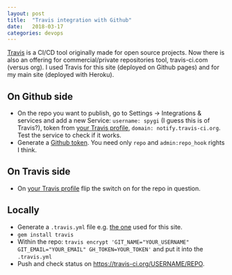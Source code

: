 ```yaml
---
layout: post
title:  "Travis integration with Github"
date:   2018-03-17
categories: devops
---
```

[Travis](https://travis-ci.com) is a CI/CD tool originally made for open source projects. Now there is also an offering for commercial/private repositories tool, travis-ci.com (versus org). I used Travis for this site (deployed on Github pages) and for my main site (deployed with Heroku).

## On Github side
+ On the repo you want to publish, go to Settings -> Integrations & services and add a new Service: `username: spygi` (I guess this is of Travis?), token from [your Travis profile](https://travis-ci.org/profile/spygi), `domain: notify.travis-ci.org`. Test the service to check if it works.
+ Generate a [Github token](https://github.com/settings/tokens). You need only `repo` and `admin:repo_hook` rights I think.

## On Travis side
+ On [your Travis profile](https://travis-ci.org/profile/spygi) flip the switch on for the repo in question.

## Locally
+ Generate a `.travis.yml` file e.g. [the one](https://raw.githubusercontent.com/spygi/tech-blog/master/.travis.yml) used for this site.
+ `gem install travis`
+ Within the repo: `travis encrypt 'GIT_NAME="YOUR_USERNAME" GIT_EMAIL="YOUR_EMAIL" GH_TOKEN=YOUR_TOKEN'` and put it into the `.travis.yml`
+ Push and check status on  https://travis-ci.org/USERNAME/REPO.
